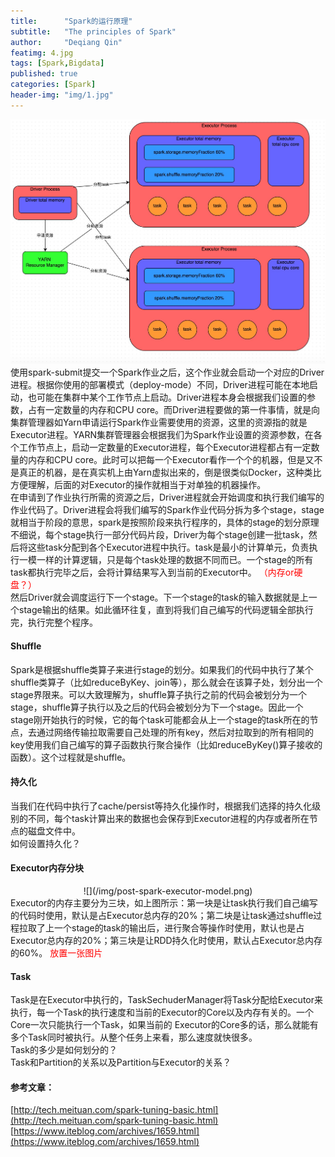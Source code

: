 ```yaml
---
title:      "Spark的运行原理"
subtitle:   "The principles of Spark"
author:     "Deqiang Qin"
featimg: 4.jpg
tags: [Spark,Bigdata]
published: true
categories: [Spark]
header-img: "img/1.jpg"
---
```

![](/img/post-spark-principles.png)
使用spark-submit提交一个Spark作业之后，这个作业就会启动一个对应的Driver进程。根据你使用的部署模式（deploy-mode）不同，Driver进程可能在本地启动，也可能在集群中某个工作节点上启动。Driver进程本身会根据我们设置的参数，占有一定数量的内存和CPU core。而Driver进程要做的第一件事情，就是向集群管理器如Yarn申请运行Spark作业需要使用的资源，这里的资源指的就是Executor进程。YARN集群管理器会根据我们为Spark作业设置的资源参数，在各个工作节点上，启动一定数量的Executor进程，每个Executor进程都占有一定数量的内存和CPU core。此时可以把每一个Executor看作一个个的机器，但是又不是真正的机器，是在真实机上由Yarn虚拟出来的，倒是很类似Docker，这种类比方便理解，后面的对Executor的操作就相当于对单独的机器操作。<br>
在申请到了作业执行所需的资源之后，Driver进程就会开始调度和执行我们编写的作业代码了。Driver进程会将我们编写的Spark作业代码分拆为多个stage，stage就相当于阶段的意思，spark是按照阶段来执行程序的，具体的stage的划分原理不细说，每个stage执行一部分代码片段，Driver为每个stage创建一批task，然后将这些task分配到各个Executor进程中执行。task是最小的计算单元，负责执行一模一样的计算逻辑，只是每个task处理的数据不同而已。一个stage的所有task都执行完毕之后，会将计算结果写入到当前的Executor中。
<font color='red'>（内存or硬盘？）</font><br>
然后Driver就会调度运行下一个stage。下一个stage的task的输入数据就是上一个stage输出的结果。如此循环往复，直到将我们自己编写的代码逻辑全部执行完，执行完整个程序。<br>

#### Shuffle

Spark是根据shuffle类算子来进行stage的划分。如果我们的代码中执行了某个shuffle类算子（比如reduceByKey、join等），那么就会在该算子处，划分出一个stage界限来。可以大致理解为，shuffle算子执行之前的代码会被划分为一个stage，shuffle算子执行以及之后的代码会被划分为下一个stage。因此一个stage刚开始执行的时候，它的每个task可能都会从上一个stage的task所在的节点，去通过网络传输拉取需要自己处理的所有key，然后对拉取到的所有相同的key使用我们自己编写的算子函数执行聚合操作（比如reduceByKey()算子接收的函数）。这个过程就是shuffle。

#### 持久化
当我们在代码中执行了cache/persist等持久化操作时，根据我们选择的持久化级别的不同，每个task计算出来的数据也会保存到Executor进程的内存或者所在节点的磁盘文件中。<br>
如何设置持久化？

#### Executor内存分块
<div style="text-align:center" markdown="1">
![](/img/post-spark-executor-model.png)
</div>
Executor的内存主要分为三块，如上图所示：第一块是让task执行我们自己编写的代码时使用，默认是占Executor总内存的20%；第二块是让task通过shuffle过程拉取了上一个stage的task的输出后，进行聚合等操作时使用，默认也是占Executor总内存的20%；第三块是让RDD持久化时使用，默认占Executor总内存的60%。
<font color='red'>放置一张图片</font><br>

#### Task
Task是在Executor中执行的，TaskSechuderManager将Task分配给Executor来执行，每一个Task的执行速度和当前的Executor的Core以及内存有关的。一个Core一次只能执行一个Task，如果当前的
Executor的Core多的话，那么就能有多个Task同时被执行。从整个任务上来看，那么速度就快很多。<br>
Task的多少是如何划分的？<br>
Task和Partition的关系以及Partition与Executor的关系？<br>

#### 参考文章：
[http://tech.meituan.com/spark-tuning-basic.html](http://tech.meituan.com/spark-tuning-basic.html)
<br>
[https://www.iteblog.com/archives/1659.html](https://www.iteblog.com/archives/1659.html)
